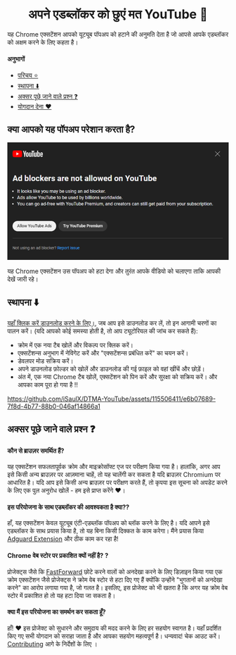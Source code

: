 <h1 align='center'>अपने एडब्लॉकर को छुएं मत YouTube 🚫</h1>

यह Chrome एक्सटेंशन आपको यूट्यूब पॉपअप को हटाने की अनुमति देता है जो आपसे आपके एडब्लॉकर को अक्षम करने के लिए कहता है।

#### अनुभागों
- [परिचय ⭐](https://github.com/iSaulX/DTMA-YouTube#do-you-get-tired-of-this-popup-)
- [स्थापना ⬇️](https://github.com/iSaulX/DTMA-YouTube#installation-%EF%B8%8F-)
- [अक्सर पूछे जाने वाले प्रश्न ❓](https://github.com/iSaulX/DTMA-YouTube/edit/main/README.md#faq-)
- [योगदान देना ❤️](https://github.com/iSaulX/DTMA-YouTube/edit/main/README.md#contributing-this-project-%EF%B8%8F)

<h2 >क्या आपको यह पॉपअप परेशान करता है?</h2>
<img src='/images/popUp.png'>

यह Chrome एक्सटेंशन उस पॉपअप को हटा देगा और तुरंत आपके वीडियो को चलाएगा ताकि आपकी देखें जारी रहे।

<h2>स्थापना ⬇️ </h2>

[यहाँ क्लिक करें डाउनलोड करने के लिए।](https://github.com/iSaulX/DTMA-YouTube/releases/download/v1.2/source.v1.2.zip), जब आप इसे डाउनलोड कर लें, तो इन आगामी चरणों का पालन करें। (यदि आपको कोई समस्या होती है, तो आप ट्यूटोरियल की जांच कर सकते हैं):

- क्रोम में एक नया टैब खोलें और विकल्प पर क्लिक करें।
- एक्सटेंशन्स अनुभाग में नेविगेट करें और "एक्सटेंशन्स प्रबंधित करें" का चयन करें।
- डेवलपर मोड सक्रिय करें।
- अपने डाउनलोड फ़ोल्डर को खोलें और डाउनलोड की गई फ़ाइल को वहां खींचें और छोड़ें।
- अंत में, एक नया Chrome टैब खोलें, एक्सटेंशन को पिन करें और सुरक्षा को सक्रिय करें।
और आपका काम पूरा हो गया है !!


https://github.com/iSaulX/DTMA-YouTube/assets/115506411/e6b07689-7f8d-4b77-88b0-046af14866a1

## अक्सर पूछे जाने वाले प्रश्न ❓

#### कौन से ब्राउज़र समर्थित हैं?

यह एक्सटेंशन सफलतापूर्वक क्रोम और माइक्रोसॉफ्ट एज पर परीक्षण किया गया है। हालांकि, अगर आप इसे किसी अन्य ब्राउज़र पर आज़माना चाहें, तो यह चालेंगी कर सकता है यदि ब्राउज़र Chromium पर आधारित है। यदि आप इसे किसी अन्य ब्राउज़र पर परीक्षण करते हैं, तो कृपया इस सूचना को अपडेट करने के लिए एक पुल अनुरोध खोलें - हम इसे प्राप्त करेंगे ❤️।

#### इस परियोजना के साथ एडब्लॉकर की आवश्यकता है क्या??

हाँ, यह एक्सटेंशन केवल यूट्यूब एंटी-एडब्लॉक पॉपअप को ब्लॉक करने के लिए है। यदि आपने इसे एडब्लॉकर के साथ प्रयास किया है, तो यह बिना किसी दिक्कत के काम करेगा। मैंने प्रयास किया [Adguard Extension](https://adguard.com/es/welcome.html) और ठीक काम कर रहा है!

#### Chrome वेब स्टोर पर प्रकाशित क्यों नहीं है?  ?

प्रोजेक्ट्स जैसे कि [FastForward](https://github.com/FastForwardTeam/FastForward) छोटे करने वालों को अनदेखा करने के लिए डिज़ाइन किया गया एक क्रोम एक्सटेंशन जैसे प्रोजेक्ट्स ने क्रोम वेब स्टोर से हटा दिए गए हैं क्योंकि उन्होंने "भुगतानों को अनदेखा करने" का आरोप लगाया गया है, जो गलत है। इसलिए, इस प्रोजेक्ट को भी खतरा है कि अगर यह क्रोम वेब स्टोर में प्रकाशित हो तो यह हटा दिया जा सकता है।

#### क्या मैं इस परियोजना का समर्थन कर सकता हूँ?

हाँ! ❤️ इस प्रोजेक्ट को सुधारने और समुदाय की मदद करने के लिए हर सहयोग स्वागत है। यहाँ प्रदर्शित किए गए सभी योगदान को सराहा जाता है और आपका सहयोग महत्वपूर्ण है। धन्यवाद! चेक आउट करें। [Contributing](https://github.com/iSaulX/DTMA-YouTube/blob/main/CONTRIBUTING.md) आगे के निर्देशों के लिए ।

